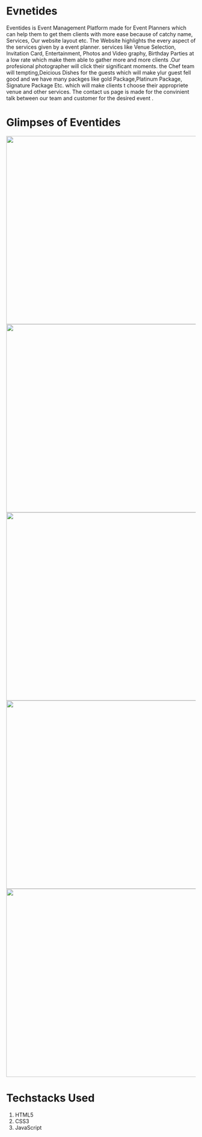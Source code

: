 # Evnetides
Eventides is Event Management Platform made for Event Planners which can help them to get them clients with more ease because of catchy name, Services, Our website layout etc. The Website highlights the every aspect of the services given by a event planner. services like Venue Selection, Invitation Card, Entertainment, Photos and Video graphy, Birthday Parties at a low rate which make them able to gather more and more clients .Our profesional photographer will click their significant moments. the Chef team will tempting,Deicious Dishes for the guests which will make ylur guest fell good and we have many packges like gold Package,Platinum Package, Signature Package Etc. which will make clients t choose their appropriete venue and other services. The contact us page is made for the convinient talk between our team and customer for the desired event . 

# Glimpses of Eventides
<img src =  "https://user-images.githubusercontent.com/128716572/227699203-b59ade7b-3071-4a35-9c08-10c4dc2ff189.jpg" width = "1200" height = "500" >
<img src =  "https://user-images.githubusercontent.com/128716572/227699513-6bae2f6d-eb47-4d61-bc53-55d94debc3dc.jpg" width = "1200" height = "500" >
<img src =  "https://user-images.githubusercontent.com/128716572/227699527-9138833f-9542-422c-9070-8dfefc8bb11e.jpg" width = "1200" height = "500" >
<img src =  "https://user-images.githubusercontent.com/128716572/227699563-8aea565e-36a4-4608-9fb9-d06ebb567118.jpg" width = "1200" height = "500" >
<img src =  "https://user-images.githubusercontent.com/128716572/227699476-8c65ce2e-8070-40ae-90ce-00916c758292.jpg" width = "1200" height = "500" >

# Techstacks Used
1. HTML5
2. CSS3
3. JavaScript
